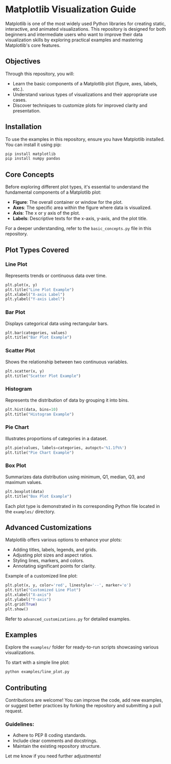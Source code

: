 # Matplotlib Visualization Guide

Matplotlib is one of the most widely used Python libraries for creating static, interactive, and animated visualizations. This repository is designed for both beginners and intermediate users who want to improve their data visualization skills by exploring practical examples and mastering Matplotlib's core features.

## Objectives
Through this repository, you will:

- Learn the basic components of a Matplotlib plot (figure, axes, labels, etc.).
- Understand various types of visualizations and their appropriate use cases.
- Discover techniques to customize plots for improved clarity and presentation.

## Installation
To use the examples in this repository, ensure you have Matplotlib installed. You can install it using pip:

```bash
pip install matplotlib
pip install numpy pandas
```

## Core Concepts
Before exploring different plot types, it's essential to understand the fundamental components of a Matplotlib plot:

- **Figure**: The overall container or window for the plot.
- **Axes**: The specific area within the figure where data is visualized.
- **Axis**: The x or y axis of the plot.
- **Labels**: Descriptive texts for the x-axis, y-axis, and the plot title.

For a deeper understanding, refer to the `basic_concepts.py` file in this repository.

## Plot Types Covered

### Line Plot
Represents trends or continuous data over time.

```python
plt.plot(x, y)
plt.title("Line Plot Example")
plt.xlabel("X-axis Label")
plt.ylabel("Y-axis Label")
```

### Bar Plot
Displays categorical data using rectangular bars.

```python
plt.bar(categories, values)
plt.title("Bar Plot Example")
```

### Scatter Plot
Shows the relationship between two continuous variables.

```python
plt.scatter(x, y)
plt.title("Scatter Plot Example")
```

### Histogram
Represents the distribution of data by grouping it into bins.

```python
plt.hist(data, bins=10)
plt.title("Histogram Example")
```

### Pie Chart
Illustrates proportions of categories in a dataset.

```python
plt.pie(values, labels=categories, autopct='%1.1f%%')
plt.title("Pie Chart Example")
```

### Box Plot
Summarizes data distribution using minimum, Q1, median, Q3, and maximum values.

```python
plt.boxplot(data)
plt.title("Box Plot Example")
```

Each plot type is demonstrated in its corresponding Python file located in the `examples/` directory.

## Advanced Customizations
Matplotlib offers various options to enhance your plots:

- Adding titles, labels, legends, and grids.
- Adjusting plot sizes and aspect ratios.
- Styling lines, markers, and colors.
- Annotating significant points for clarity.

Example of a customized line plot:

```python
plt.plot(x, y, color='red', linestyle='--', marker='o')
plt.title("Customized Line Plot")
plt.xlabel("X-axis")
plt.ylabel("Y-axis")
plt.grid(True)
plt.show()
```

Refer to `advanced_customizations.py` for detailed examples.

## Examples
Explore the `examples/` folder for ready-to-run scripts showcasing various visualizations.

To start with a simple line plot:

```bash
python examples/line_plot.py
```

## Contributing
Contributions are welcome! You can improve the code, add new examples, or suggest better practices by forking the repository and submitting a pull request.

### Guidelines:
- Adhere to PEP 8 coding standards.
- Include clear comments and docstrings.
- Maintain the existing repository structure.

Let me know if you need further adjustments!

